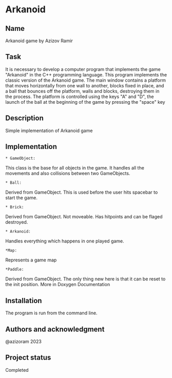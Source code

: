 # Arkanoid

## Name
Arkanoid game by Azizov Ramir

## Task
It is necessary to develop a computer program that implements the game "Arkanoid" in the C++ programming language. This program implements the classic version of the Arkanoid game. The main window contains a platform that moves horizontally from one wall to another, blocks fixed in place, and a ball that bounces off the platform, walls and blocks, destroying them in the process. The platform is controlled using the keys "A" and "D", the launch of the ball at the beginning of the game by pressing the "space" key

## Description
Simple implementation of Arkanoid game 
## Implementation
    * GameObject:
This class is the base for all objects in the game. It handles all the movements and also collisions between two GameObjects.

    * Ball: 
Derived from GameObject. This is used before the user hits spacebar to start the game.

    * Brick:
Derived from GameObject. Not moveable. Has hitpoints and can be flaged destroyed.


    * Arkanoid:
Handles everything which happens in one played game.

    *Map:
Represents a game map

    *Paddle:
Derived from GameObject. The only thing new here is that it can be reset to the init position. 
More in Doxygen Documentation
    
## Installation
The program is run from the command line.

## Authors and acknowledgment
@azizoram 2023 

## Project status
Completed
